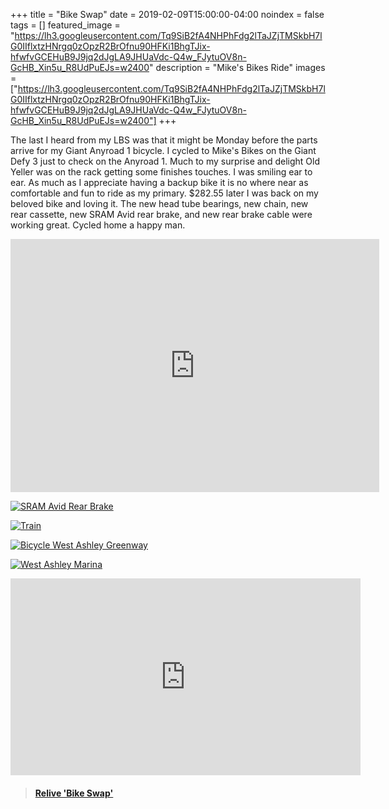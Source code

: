 +++
title =  "Bike Swap"
date = 2019-02-09T15:00:00-04:00
noindex = false
tags = []
featured_image = "https://lh3.googleusercontent.com/Tq9SiB2fA4NHPhFdg2lTaJZjTMSkbH7lG0IIflxtzHNrgq0zOpzR2BrOfnu90HFKi1BhgTJix-hfwfvGCEHuB9J9jq2dJgLA9JHUaVdc-Q4w_FJytuOV8n-GcHB_Xin5u_R8UdPuEJs=w2400"
description = "Mike's Bikes Ride"
images = ["https://lh3.googleusercontent.com/Tq9SiB2fA4NHPhFdg2lTaJZjTMSkbH7lG0IIflxtzHNrgq0zOpzR2BrOfnu90HFKi1BhgTJix-hfwfvGCEHuB9J9jq2dJgLA9JHUaVdc-Q4w_FJytuOV8n-GcHB_Xin5u_R8UdPuEJs=w2400"]
+++

The last I heard from my LBS was that it might be Monday before the parts arrive for my Giant Anyroad 1 bicycle.  I cycled to Mike's Bikes on the Giant Defy 3 just to check on the Anyroad 1. Much to my surprise and delight Old Yeller was on the rack getting some finishes touches. I was smiling ear to ear. As much as I appreciate having a backup bike it is no where near as comfortable and fun to ride as my primary. $282.55 later I was back on my beloved bike and loving it. The new head tube bearings, new chain, new rear cassette, new SRAM Avid rear brake, and new rear brake cable were working great. Cycled home a happy man.

 <iframe height='405' width='590' frameborder='0' allowtransparency='true' scrolling='no' src='https://www.strava.com/activities/2135136298/embed/651e4073e8d3bccfadd72b87d04fa86b23df238a'></iframe>

 [![SRAM Avid Rear Brake](https://lh3.googleusercontent.com/ZlwDVizC-mRlVFB8FPNjrOTlfml5HP6IbiDzX9juzTrxRK3vURw805IsoF2yZN_op3CPd949SzDm9v1X8Vjr2ruifNI254pfnvp3XOXkIIYBPdu7GCjLe9lMwyxzAlo8A5st3_Drp6w=w2400)](https://lh3.googleusercontent.com/ZlwDVizC-mRlVFB8FPNjrOTlfml5HP6IbiDzX9juzTrxRK3vURw805IsoF2yZN_op3CPd949SzDm9v1X8Vjr2ruifNI254pfnvp3XOXkIIYBPdu7GCjLe9lMwyxzAlo8A5st3_Drp6w=w2400)


[![Train](https://lh3.googleusercontent.com/jF5CL6OyKe0_OBZI7tlBrGm1IagUfoAl7btp9N2d_ZVsa_xDsQ9cdROXuQycVFOSIZz8oZo1_t1wqlch_0K9hRSQnKNxu-jq6cBFbZOPXjefD8XmW0VwmqXaleMtWptX9Et7rp6yflE=w2400)](https://lh3.googleusercontent.com/jF5CL6OyKe0_OBZI7tlBrGm1IagUfoAl7btp9N2d_ZVsa_xDsQ9cdROXuQycVFOSIZz8oZo1_t1wqlch_0K9hRSQnKNxu-jq6cBFbZOPXjefD8XmW0VwmqXaleMtWptX9Et7rp6yflE=w2400)


[![Bicycle West Ashley Greenway](https://lh3.googleusercontent.com/Xr2DsjMUXcTbxXYd2BywyPK3kfyVvgk9rycJcqpSgC0OC-80LFtSaT-P3ESaMSdEk8Hg5SwllW3B8aAI5qBKZ0k7pTWC-U7WXIZ7csrcyXLeS9w9H3kQZ0eVowqpJ57Y-ZgBskzdbPM=w2400)](https://lh3.googleusercontent.com/Xr2DsjMUXcTbxXYd2BywyPK3kfyVvgk9rycJcqpSgC0OC-80LFtSaT-P3ESaMSdEk8Hg5SwllW3B8aAI5qBKZ0k7pTWC-U7WXIZ7csrcyXLeS9w9H3kQZ0eVowqpJ57Y-ZgBskzdbPM=w2400)

[![West Ashley Marina](https://lh3.googleusercontent.com/E6iN7-7mBqlSh7rrXmxkCdeATPpaHEj7lzaNPdI8AmXFuCCA2xki08O3GlIKveb8teM_7nr4ncxp_RfSUQh6n7CiiXjNhSEct-wmJYiDpl-oaVZ_EGXRRgMK_VeCE4aueUFpNyFACHk=w2400)](https://lh3.googleusercontent.com/E6iN7-7mBqlSh7rrXmxkCdeATPpaHEj7lzaNPdI8AmXFuCCA2xki08O3GlIKveb8teM_7nr4ncxp_RfSUQh6n7CiiXjNhSEct-wmJYiDpl-oaVZ_EGXRRgMK_VeCE4aueUFpNyFACHk=w2400)

<iframe width="560" height="315" src="https://www.youtube.com/embed/O_ECiUGGtQw" frameborder="0" allow="accelerometer; autoplay; encrypted-media; gyroscope; picture-in-picture" allowfullscreen></iframe>

<blockquote class="embedly-card" data-card-controls="0" data-card-key="f1631a41cb254ca5b035dc5747a5bd75"><h4><a href="https://www.relive.cc/view/2135136298?r=embed-site">Relive 'Bike Swap'</a></h4></blockquote>
        <script async src="https://cdn.embedly.com/widgets/platform.js" charset="UTF-8"></script>
